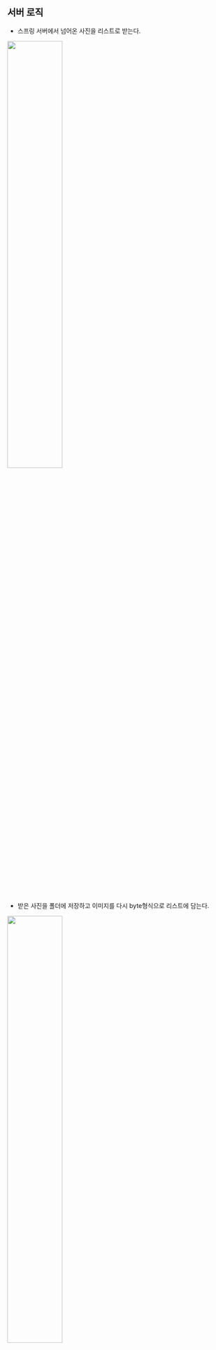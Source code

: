 ## 서버 로직
- 스프링 서버에서 넘어온 사진을 리스트로 받는다.

<img src = "https://github.com/FaceRecognition0/Flask-server/assets/95980876/71512ca8-250e-44f7-8219-c99a770e45e1.jpg" width="50%" height="50%">

- 받은 사진을 폴더에 저장하고 이미지를 다시 byte형식으로 리스트에 담는다.

<img src = "https://github.com/FaceRecognition0/Flask-server/assets/95980876/a6c897a8-79e6-430a-a327-cac8bb60996b.jpg" width="50%" height="50%">

- 얼굴 인식 메서드에 이미지를 전달하고 받은 결과값을 클라이언트에 반환한다.

<img src = "https://github.com/FaceRecognition0/Flask-server/assets/95980876/9a9a27db-d03a-49c3-8bcb-e4fa0d9d0898.jpg" width="50%" height="50%">
